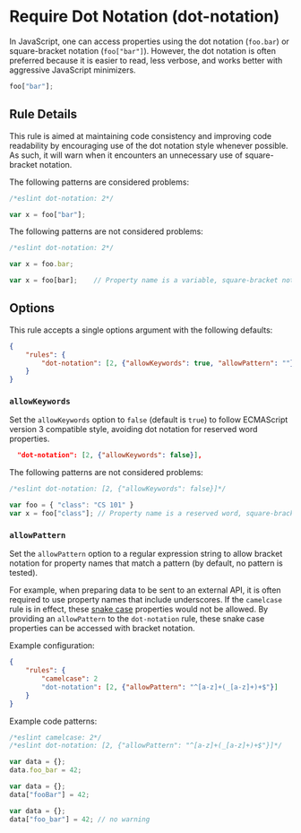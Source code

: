# Require Dot Notation (dot-notation)

In JavaScript, one can access properties using the dot notation (`foo.bar`) or square-bracket notation (`foo["bar"]`). However, the dot notation is often preferred because it is easier to read, less verbose, and works better with aggressive JavaScript minimizers.

```js
foo["bar"];
```

## Rule Details

This rule is aimed at maintaining code consistency and improving code readability by encouraging use of the dot notation style whenever possible. As such, it will warn when it encounters an unnecessary use of square-bracket notation.

The following patterns are considered problems:

```js
/*eslint dot-notation: 2*/

var x = foo["bar"];
```

The following patterns are not considered problems:

```js
/*eslint dot-notation: 2*/

var x = foo.bar;

var x = foo[bar];    // Property name is a variable, square-bracket notation required
```

## Options

This rule accepts a single options argument with the following defaults:

```json
{
    "rules": {
        "dot-notation": [2, {"allowKeywords": true, "allowPattern": ""}]
    }
}
```

### `allowKeywords`

Set the `allowKeywords` option to `false` (default is `true`) to follow ECMAScript version 3 compatible style, avoiding dot notation for reserved word properties.

```json
  "dot-notation": [2, {"allowKeywords": false}],
```

The following patterns are not considered problems:

```js
/*eslint dot-notation: [2, {"allowKeywords": false}]*/

var foo = { "class": "CS 101" }
var x = foo["class"]; // Property name is a reserved word, square-bracket notation required
```

### `allowPattern`

Set the `allowPattern` option to a regular expression string to allow bracket notation for property names that match a pattern (by default, no pattern is tested).

For example, when preparing data to be sent to an external API, it is often required to use property names that include underscores.  If the `camelcase` rule is in effect, these [snake case](http://en.wikipedia.org/wiki/Snake_case) properties would not be allowed.  By providing an `allowPattern` to the `dot-notation` rule, these snake case properties can be accessed with bracket notation.

Example configuration:

```json
{
    "rules": {
        "camelcase": 2
        "dot-notation": [2, {"allowPattern": "^[a-z]+(_[a-z]+)+$"}]
    }
}
```

Example code patterns:

```js
/*eslint camelcase: 2*/
/*eslint dot-notation: [2, {"allowPattern": "^[a-z]+(_[a-z]+)+$"}]*/

var data = {};
data.foo_bar = 42;

var data = {};
data["fooBar"] = 42;

var data = {};
data["foo_bar"] = 42; // no warning
```
